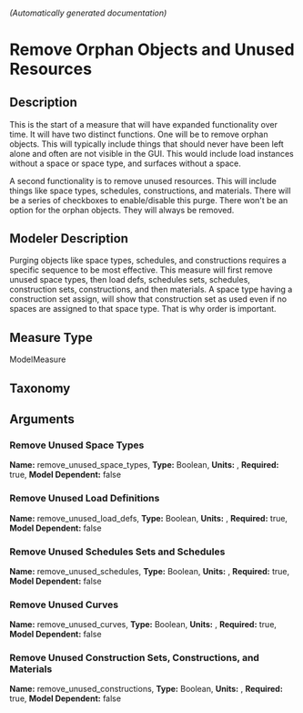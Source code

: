 

###### (Automatically generated documentation)

# Remove Orphan Objects and Unused Resources

## Description
This is the start of a measure that will have expanded functionality over time. It will have two distinct functions. One will be to remove orphan objects. This will typically include things that should never have been left alone and often are not visible in the GUI. This would include load instances without a space or space type, and surfaces without a space.

A second functionality is to remove unused resources. This will include things like space types, schedules, constructions, and materials. There will be a series of checkboxes to enable/disable this purge. There won't be an option for the orphan objects. They will always be removed.

## Modeler Description
Purging objects like space types, schedules, and constructions requires a specific sequence to be most effective. This measure will first remove unused space types, then load defs, schedules sets, schedules,  construction sets, constructions, and then materials. A space type having a construction set assign, will show that construction set as used even if no spaces are assigned to that space type. That is why order is important.

## Measure Type
ModelMeasure

## Taxonomy


## Arguments


### Remove Unused Space Types

**Name:** remove_unused_space_types,
**Type:** Boolean,
**Units:** ,
**Required:** true,
**Model Dependent:** false

### Remove Unused Load Definitions

**Name:** remove_unused_load_defs,
**Type:** Boolean,
**Units:** ,
**Required:** true,
**Model Dependent:** false

### Remove Unused Schedules Sets and Schedules

**Name:** remove_unused_schedules,
**Type:** Boolean,
**Units:** ,
**Required:** true,
**Model Dependent:** false

### Remove Unused Curves

**Name:** remove_unused_curves,
**Type:** Boolean,
**Units:** ,
**Required:** true,
**Model Dependent:** false

### Remove Unused Construction Sets, Constructions, and Materials

**Name:** remove_unused_constructions,
**Type:** Boolean,
**Units:** ,
**Required:** true,
**Model Dependent:** false




